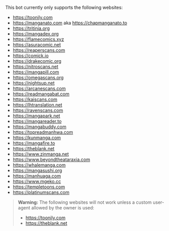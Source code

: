 This bot currently only supports the following websites:

- https://toonily.com
- https://manganato.com aka https://chapmanganato.to
- https://tritinia.org
- https://mangadex.org
- https://flamecomics.xyz
- https://asuracomic.net
- https://reaperscans.com
- https://comick.io
- https://drakecomic.org
- https://nitroscans.net
- https://mangapill.com
- https://omegascans.org
- https://nightsup.net
- https://arcanescans.com
- https://readmangabat.com
- https://kaiscans.com
- https://lhtranslation.net
- https://ravenscans.com
- https://mangapark.net
- https://mangareader.to
- https://mangabuddy.com
- https://topreadmanhwa.com
- https://kunmanga.com
- https://mangafire.to
- https://theblank.net
- https://www.zinmanga.net
- https://www.beyondtheataraxia.com
- https://whalemanga.com
- https://mangasushi.org
- https://manhuaga.com
- https://www.mgeko.cc
- https://templetoons.com
- https://platinumscans.com

> **Warning:** The following websites will not work unless a custom user-agent allowed by the owner is used:
> - https://toonily.com
> - https://theblank.net
